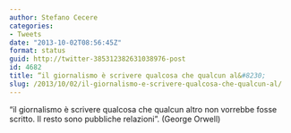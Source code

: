 ```yaml
---
author: Stefano Cecere
categories:
- Tweets
date: "2013-10-02T08:56:45Z"
format: status
guid: http://twitter-385312382631038976-post
id: 4682
title: “il giornalismo è scrivere qualcosa che qualcun al&#8230;
slug: /2013/10/02/il-giornalismo-e-scrivere-qualcosa-che-qualcun-al/
---
```


“il giornalismo è scrivere qualcosa che qualcun altro non vorrebbe fosse scritto. Il resto sono pubbliche relazioni”. (George Orwell)